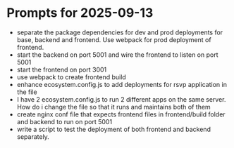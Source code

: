 # Prompts for 2025-09-13

- separate the package dependencies for dev and prod deployments for base, backend and frontend. Use webpack for prod deployment of frontend.
- start the backend on port 5001 and wire the frontend to listen on port 5001
- start the frontend on port 3001
- use webpack to create frontend build
- enhance ecosystem.config.js to add deployments for rsvp application in the file
- I have 2 ecosystem.config.js to run 2 different apps on the same server. How do i change the file so that it runs and maintains both of them
- create nginx conf file that expects frontend files in frontend/build folder and backend to run on port 5001
- write a script to test the deployment of both frontend and backend separately.
